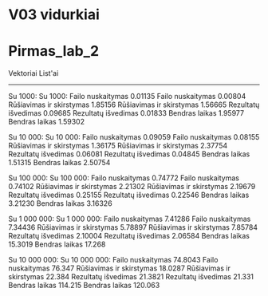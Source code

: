 # V03 vidurkiai
# Pirmas_lab_2

Vektoriai                                 List'ai
-------------------------------------     -------------------------------------
Su 1000:                                  Su 1000:
Failo nuskaitymas     0.01135             Failo nuskaitymas     0.00804
Rūšiavimas ir skirstymas  1.85156         Rūšiavimas ir skirstymas  1.56665
Rezultatų išvedimas   0.09685             Rezultatų išvedimas   0.01833
Bendras laikas        1.95977             Bendras laikas        1.59302


Su 10 000:                                Su 10 000:
Failo nuskaitymas     0.09059             Failo nuskaitymas     0.08155
Rūšiavimas ir skirstymas  1.36175         Rūšiavimas ir skirstymas  2.37754
Rezultatų išvedimas   0.06081             Rezultatų išvedimas   0.04845
Bendras laikas        1.51315             Bendras laikas        2.50754


Su 100 000:                               Su 100 000:
Failo nuskaitymas     0.74772             Failo nuskaitymas     0.74102
Rūšiavimas ir skirstymas  2.21302         Rūšiavimas ir skirstymas  2.19679
Rezultatų išvedimas   0.25155             Rezultatų išvedimas   0.22546
Bendras laikas        3.21230             Bendras laikas        3.16326


Su 1 000 000:                             Su 1 000 000:
Failo nuskaitymas     7.41286             Failo nuskaitymas     7.34436
Rūšiavimas ir skirstymas  5.78897         Rūšiavimas ir skirstymas  7.85784
Rezultatų išvedimas   2.10004             Rezultatų išvedimas   2.06584
Bendras laikas        15.3019             Bendras laikas        17.268


Su 10 000 000:                            Su 10 000 000:
Failo nuskaitymas     74.8043             Failo nuskaitymas     76.347
Rūšiavimas ir skirstymas  18.0287         Rūšiavimas ir skirstymas  22.384
Rezultatų išvedimas   21.3821             Rezultatų išvedimas   21.331
Bendras laikas        114.215             Bendras laikas        120.063
